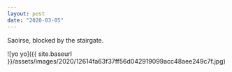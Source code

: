 ```yaml
---
layout: post
date: "2020-03-05"
---
```


Saoirse, blocked by the stairgate.

![yo yo]({{ site.baseurl }}/assets/images/2020/12614fa63f37ff56d042919099acc48aee249c7f.jpg)
